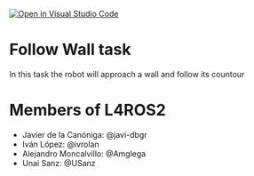 [![Open in Visual Studio Code](https://classroom.github.com/assets/open-in-vscode-f059dc9a6f8d3a56e377f745f24479a46679e63a5d9fe6f495e02850cd0d8118.svg)](https://classroom.github.com/online_ide?assignment_repo_id=6883246&assignment_repo_type=AssignmentRepo)
# Follow Wall task

In this task the robot will approach a wall and follow its countour

# Members of L4ROS2
- Javier de la Canóniga: @javi-dbgr
- Iván López: @ivrolan
- Alejandro Moncalvillo: @Amglega
- Unai Sanz: @USanz
